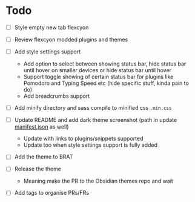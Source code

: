 # Todo
- [ ] Style empty new tab flexcyon
- [ ] Review flexcyon modded plugins and themes

- [ ] Add style settings support
  - Add option to select between showing status bar, hide status bar until hover on smaller devices or hide status bar until hover
  - Support toggle showing of certain status bar for plugins like Pomodoro and Typing Speed etc (hide specific stuff, kinda pain to do)
  - Add breadcrumbs support

- [ ] Add minify directory and sass compile to minified css `.min.css`

- [ ] Update README and add dark theme screenshot (path in update [manifest.json](./manifest.json) as well)
   - Update with links to plugins/snippets supported
   - Update too when style settings support is fully added

- [ ] Add the theme to BRAT
- [ ] Release the theme
  - Meaning make the PR to the Obsidian themes repo and wait
- [ ] Add tags to organise PRs/FRs
